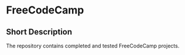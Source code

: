 # FreeCodeCamp
## Short Description
The repository contains completed and tested FreeCodeCamp projects. 
